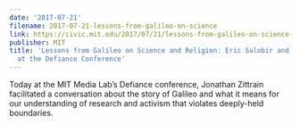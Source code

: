 ```yaml
---
date: '2017-07-21'
filename: 2017-07-21-lessons-from-galileo-on-science
link: https://civic.mit.edu/2017/07/21/lessons-from-galileo-on-science-and-religion-eric-salobir-and-maria-zuber-at-the-0/
publisher: MIT
title: 'Lessons from Galileo on Science and Religion: Eric Salobir and Maria Zuber
  at the Defiance Conference'
---
```


Today at the MIT Media Lab&#8217;s Defiance conference, Jonathan Zittrain facilitated a conversation about the story of Galileo and what it means for our understanding of research and activism that violates deeply-held boundaries.